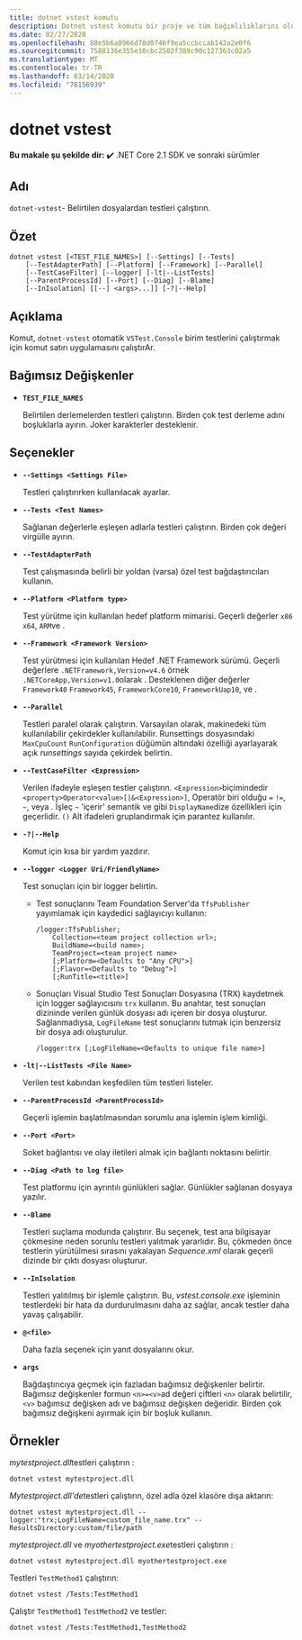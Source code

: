 ```yaml
---
title: dotnet vstest komutu
description: Dotnet vstest komutu bir proje ve tüm bağımlılıklarını oluşturur.
ms.date: 02/27/2020
ms.openlocfilehash: 88e5b6a8966d78d0746f9ea5ccbccab142a2e0f6
ms.sourcegitcommit: 7588136e355e10cbc2582f389c90c127363c02a5
ms.translationtype: MT
ms.contentlocale: tr-TR
ms.lasthandoff: 03/14/2020
ms.locfileid: "78156939"
---
```

# <a name="dotnet-vstest"></a>dotnet vstest

**Bu makale şu şekilde dir:** ✔️ .NET Core 2.1 SDK ve sonraki sürümler

## <a name="name"></a>Adı

`dotnet-vstest`- Belirtilen dosyalardan testleri çalıştırın.

## <a name="synopsis"></a>Özet

```dotnetcli
dotnet vstest [<TEST_FILE_NAMES>] [--Settings] [--Tests]
    [--TestAdapterPath] [--Platform] [--Framework] [--Parallel]
    [--TestCaseFilter] [--logger] [-lt|--ListTests]
    [--ParentProcessId] [--Port] [--Diag] [--Blame]
    [--InIsolation] [[--] <args>...]] [-?|--Help]
```

## <a name="description"></a>Açıklama

Komut, `dotnet-vstest` otomatik `VSTest.Console` birim testlerini çalıştırmak için komut satırı uygulamasını çalıştırAr.

## <a name="arguments"></a>Bağımsız Değişkenler

- **`TEST_FILE_NAMES`**

  Belirtilen derlemelerden testleri çalıştırın. Birden çok test derleme adını boşluklarla ayırın. Joker karakterler desteklenir.

## <a name="options"></a>Seçenekler

- **`--Settings <Settings File>`**

  Testleri çalıştırırken kullanılacak ayarlar.

- **`--Tests <Test Names>`**

  Sağlanan değerlerle eşleşen adlarla testleri çalıştırın. Birden çok değeri virgülle ayırın.

- **`--TestAdapterPath`**

  Test çalışmasında belirli bir yoldan (varsa) özel test bağdaştırıcıları kullanın.

- **`--Platform <Platform type>`**

  Test yürütme için kullanılan hedef platform mimarisi. Geçerli değerler `x86` `x64`, `ARM`ve .

- **`--Framework <Framework Version>`**

  Test yürütmesi için kullanılan Hedef .NET Framework sürümü. Geçerli değerlere `.NETFramework,Version=v4.6` örnek `.NETCoreApp,Version=v1.0`olarak . Desteklenen diğer değerler `Framework40` `Framework45`, `FrameworkCore10`, `FrameworkUap10`, ve .

- **`--Parallel`**

  Testleri paralel olarak çalıştırın. Varsayılan olarak, makinedeki tüm kullanılabilir çekirdekler kullanılabilir. Runsettings dosyasındaki `MaxCpuCount` `RunConfiguration` düğümün altındaki özelliği ayarlayarak açık *runsettings* sayıda çekirdek belirtin.

- **`--TestCaseFilter <Expression>`**

  Verilen ifadeyle eşleşen testler çalıştırın. `<Expression>`biçimindedir `<property>Operator<value>[|&<Expression>]`, Operatör biri olduğu `=` `!=`, `~`, veya . İşleç `~` 'içerir' semantik ve gibi `DisplayName`dize özellikleri için geçerlidir. `()` Alt ifadeleri gruplandırmak için parantez kullanılır.

- **`-?|--Help`**

  Komut için kısa bir yardım yazdırır.

- **`--logger <Logger Uri/FriendlyName>`**

  Test sonuçları için bir logger belirtin.

  - Test sonuçlarını Team Foundation Server'da `TfsPublisher` yayımlamak için kaydedici sağlayıcıyı kullanın:

    ```console
    /logger:TfsPublisher;
        Collection=<team project collection url>;
        BuildName=<build name>;
        TeamProject=<team project name>
        [;Platform=<Defaults to "Any CPU">]
        [;Flavor=<Defaults to "Debug">]
        [;RunTitle=<title>]
    ```

  - Sonuçları Visual Studio Test Sonuçları Dosyasına (TRX) kaydetmek için logger sağlayıcısını `trx` kullanın. Bu anahtar, test sonuçları dizininde verilen günlük dosyası adı içeren bir dosya oluşturur. Sağlanmadıysa, `LogFileName` test sonuçlarını tutmak için benzersiz bir dosya adı oluşturulur.

    ```console
    /logger:trx [;LogFileName=<Defaults to unique file name>]
    ```

- **`-lt|--ListTests <File Name>`**

  Verilen test kabından keşfedilen tüm testleri listeler.

- **`--ParentProcessId <ParentProcessId>`**

  Geçerli işlemin başlatılmasından sorumlu ana işlemin işlem kimliği.

- **`--Port <Port>`**

  Soket bağlantısı ve olay iletileri almak için bağlantı noktasını belirtir.

- **`--Diag <Path to log file>`**

  Test platformu için ayrıntılı günlükleri sağlar. Günlükler sağlanan dosyaya yazılır.

- **`--Blame`**

  Testleri suçlama modunda çalıştırır. Bu seçenek, test ana bilgisayar çökmesine neden sorunlu testleri yalıtmak yararlıdır. Bu, çökmeden önce testlerin yürütülmesi sırasını yakalayan *Sequence.xml* olarak geçerli dizinde bir çıktı dosyası oluşturur.

- **`--InIsolation`**

  Testleri yalıtılmış bir işlemle çalıştırın. Bu, *vstest.console.exe* işleminin testlerdeki bir hata da durdurulmasını daha az sağlar, ancak testler daha yavaş çalışabilir.

- **`@<file>`**

  Daha fazla seçenek için yanıt dosyalarını okur.

- **`args`**

  Bağdaştırıcıya geçmek için fazladan bağımsız değişkenler belirtir. Bağımsız değişkenler formun `<n>=<v>`ad değeri çiftleri `<n>` olarak belirtilir, `<v>` bağımsız değişken adı ve bağımsız değişken değeridir. Birden çok bağımsız değişkeni ayırmak için bir boşluk kullanın.

## <a name="examples"></a>Örnekler

*mytestproject.dll*testleri çalıştırın :

```dotnetcli
dotnet vstest mytestproject.dll
```

*Mytestproject.dll'de*testleri çalıştırın, özel adla özel klasöre dışa aktarın:

```dotnetcli
dotnet vstest mytestproject.dll --logger:"trx;LogFileName=custom_file_name.trx" --ResultsDirectory:custom/file/path
```

*mytestproject.dll* ve *myothertestproject.exe*testleri çalıştırın :

```dotnetcli
dotnet vstest mytestproject.dll myothertestproject.exe
```

Testleri `TestMethod1` çalıştırın:

```dotnetcli
dotnet vstest /Tests:TestMethod1
```

Çalıştır `TestMethod1` `TestMethod2` ve testler:

```dotnetcli
dotnet vstest /Tests:TestMethod1,TestMethod2
```
